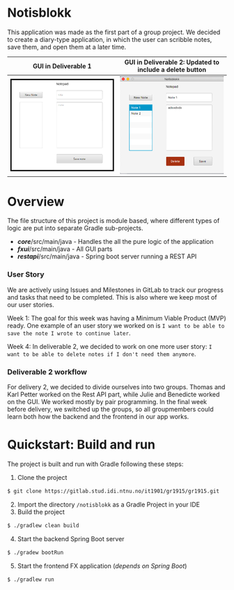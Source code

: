 # Notisblokk
This application was made as the first part of a group project. 
We decided to create a diary-type application, in which the user can scribble notes,
save them, and open them at a later time.

GUI in Deliverable 1          |  GUI in Deliverable 2: Updated to include a delete button
:-------------------------:|:-------------------------:
![Image of the graphical user interface of the application.](docs/Notisblokk.png)  |  ![Image of the graphical user interface of the application with deletebutton.](docs/Notisblokk_D2.png)


# Overview 
The file structure of this project is module based, where different types of logic are put into
separate Gradle sub-projects.

- ***core***/src/main/java - Handles the all the pure logic of the application
- ***fxui***/src/main/java - All GUI parts
- ***restapi***/src/main/java - Spring boot server running a REST API

### User Story
We are actively using Issues and Milestones in GitLab to track our progress and tasks that
need to be completed. This is also where we keep most of our user stories.

Week 1: The goal for this week was having a Minimum Viable Product (MVP) ready. One example of an
user story we worked on is `I want to be able to save the note I wrote to continue later`.

Week 4: In deliverable 2, we decided to work on one more user story: `I want to be able to delete notes if I don't need them anymore`.

### Deliverable 2 workflow

For delivery 2, we decided to divide ourselves into two groups. Thomas and Karl Petter worked on the Rest API part, while Julie and Benedicte worked on the GUI. We worked mostly by pair programming. In the final week before delivery, we switched up the groups, so all groupmembers could learn both how the backend and the frontend in our app works. 

# Quickstart: Build and run

The project is built and run with Gradle following these steps:

1. Clone the project
```bash
$ git clone https://gitlab.stud.idi.ntnu.no/it1901/gr1915/gr1915.git
```
2. Import the directory `/notisblokk` as a Gradle Project in your IDE
3. Build the project
```bash
$ ./gradlew clean build
```
4. Start the backend Spring Boot server
```bash
$ ./gradew bootRun
```
5. Start the frontend FX application (*depends on Spring Boot*)
```bash
$ ./gradlew run
```
